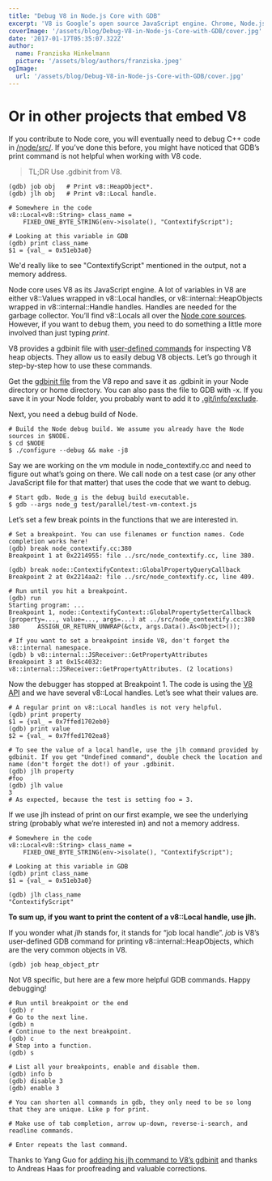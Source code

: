 ```yaml
---
title: "Debug V8 in Node.js Core with GDB"
excerpt: 'V8 is Google’s open source JavaScript engine. Chrome, Node.js, and many other applications use V8. This article explains V8’s bytecode format — which is actually easy to read once you understand some basic concepts.'
coverImage: '/assets/blog/Debug-V8-in-Node-js-Core-with-GDB/cover.jpg'
date: '2017-01-17T05:35:07.322Z'
author:
  name: Franziska Hinkelmann
  picture: '/assets/blog/authors/franziska.jpeg'
ogImage:
  url: '/assets/blog/Debug-V8-in-Node-js-Core-with-GDB/cover.jpg'
---
```


# Or in other projects that embed V8

If you contribute to Node core, you will eventually need to debug C++ code in [/node/src/](https://github.com/nodejs/node/tree/master/src). If you’ve done this before, you might have noticed that GDB’s print command is not helpful when working with V8 code.

> TL;DR Use .gdbinit from V8. 


    (gdb) job obj   # Print v8::HeapObject*.
    (gdb) jlh obj   # Print v8::Local handle.

    # Somewhere in the code
    v8::Local<v8::String> class_name =
        FIXED_ONE_BYTE_STRING(env->isolate(), "ContextifyScript");

    # Looking at this variable in GDB
    (gdb) print class_name
    $1 = {val_ = 0x51eb3a0} 

We'd really like to see "ContextifyScript" mentioned in the output, not a memory address.

Node core uses V8 as its JavaScript engine. A lot of variables in V8 are either v8::Values wrapped in v8::Local handles, or v8::internal::HeapObjects wrapped in v8::internal::Handle handles. Handles are needed for the garbage collector.  You’ll find v8::Locals all over the [Node core sources](https://github.com/nodejs/node/search?l=C++&q=Local). However, if you want to debug them, you need to do something a little more involved than just typing *print*.

V8 provides a gdbinit file with [user-defined commands](https://sourceware.org/gdb/onlinedocs/gdb/Define.html) for inspecting V8 heap objects. They allow us to easily debug V8 objects. Let’s go through it step-by-step how to use these commands.

Get the [gdbinit file](https://github.com/v8/v8/blame/master/tools/gdbinit) from the V8 repo and save it as .gdbinit in your Node directory or home directory.  You can also pass the file to GDB with -x. If you save it in your Node folder, you probably want to add it to [.git/info/exclude](https://help.github.com/articles/ignoring-files/#explicit-repository-excludes).

Next, you need a debug build of Node.

    # Build the Node debug build. We assume you already have the Node sources in $NODE.
    $ cd $NODE
    $ ./configure --debug && make -j8

Say we are working on the vm module in node_contextify.cc and need to figure out what’s going on there. We call node on a test case (or any other JavaScript file for that matter) that uses the code that we want to debug.
  
    # Start gdb. Node_g is the debug build executable.
    $ gdb --args node_g test/parallel/test-vm-context.js

Let’s set a few break points in the functions that we are interested in.

    # Set a breakpoint. You can use filenames or function names. Code completion works here!
    (gdb) break node_contextify.cc:380
    Breakpoint 1 at 0x2214955: file ../src/node_contextify.cc, line 380.

    (gdb) break node::ContextifyContext::GlobalPropertyQueryCallback
    Breakpoint 2 at 0x2214aa2: file ../src/node_contextify.cc, line 409.

    # Run until you hit a breakpoint.
    (gdb) run
    Starting program: ...
    Breakpoint 1, node::ContextifyContext::GlobalPropertySetterCallback (property=..., value=..., args=...) at ../src/node_contextify.cc:380
    380     ASSIGN_OR_RETURN_UNWRAP(&ctx, args.Data().As<Object>());

    # If you want to set a breakpoint inside V8, don't forget the v8::internal namespace.
    (gdb) b v8::internal::JSReceiver::GetPropertyAttributes
    Breakpoint 3 at 0x15c4032: v8::internal::JSReceiver::GetPropertyAttributes. (2 locations)

Now the debugger has stopped at Breakpoint 1. The code is using the [V8 API](https://github.com/v8/v8/blob/master/include/v8.h) and we have several v8::Local handles. Let’s see what their values are.

    # A regular print on v8::Local handles is not very helpful.
    (gdb) print property
    $1 = {val_ = 0x7ffed1702eb0}
    (gdb) print value
    $2 = {val_ = 0x7ffed1702ea8}

    # To see the value of a local handle, use the jlh command provided by gdbinit. If you get "Undefined command", double check the location and name (don't forget the dot!) of your .gdbinit.
    (gdb) jlh property
    #foo
    (gdb) jlh value
    3
    # As expected, because the test is setting foo = 3.

If we use jlh instead of print on our first example, we see the underlying string (probably what we’re interested in) and not a memory address.

    # Somewhere in the code
    v8::Local<v8::String> class_name =
        FIXED_ONE_BYTE_STRING(env->isolate(), "ContextifyScript");

    # Looking at this variable in GDB
    (gdb) print class_name
    $1 = {val_ = 0x51eb3a0}

    (gdb) jlh class_name
    "ContextifyScript"

**To sum up, if you want to print the content of a v8::Local handle, use jlh.**

If you wonder what *jlh* stands for, it stands for “job local handle”. *job* is V8’s user-defined GDB command for printing v8::internal::HeapObjects, which are the very common objects in V8.

    (gdb) job heap_object_ptr

Not V8 specific, but here are a few more helpful GDB commands. Happy debugging!

    # Run until breakpoint or the end
    (gdb) r
    # Go to the next line.
    (gdb) n
    # Continue to the next breakpoint. 
    (gdb) c
    # Step into a function.
    (gdb) s

    # List all your breakpoints, enable and disable them.
    (gdb) info b
    (gdb) disable 3
    (gdb) enable 3

    # You can shorten all commands in gdb, they only need to be so long that they are unique. Like p for print. 

    # Make use of tab completion, arrow up-down, reverse-i-search, and readline commands.

    # Enter repeats the last command.

Thanks to Yang Guo for [adding his jlh command to V8’s gdbinit](https://codereview.chromium.org/2628293003) and thanks to Andreas Haas for proofreading and valuable corrections.
